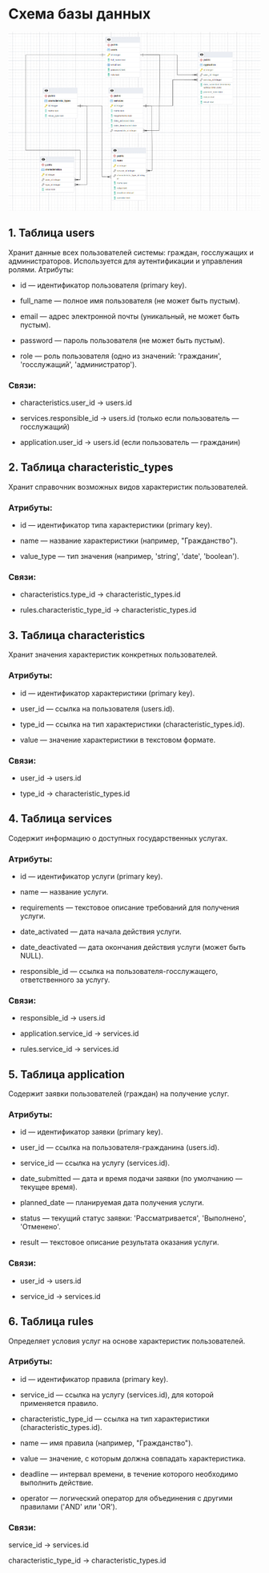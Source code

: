# Схема базы данных
![](https://github.com/Marina200426/PIS-Belonogov-Chelokhsaeva/blob/main/Схема%20базы%20данных/Схема.png)


## 1. Таблица users
Хранит данные всех пользователей системы: граждан, госслужащих и администраторов. Используется для аутентификации и управления ролями.
Атрибуты:

- id — идентификатор пользователя (primary key).

- full_name — полное имя пользователя (не может быть пустым).

- email — адрес электронной почты (уникальный, не может быть пустым).

- password — пароль пользователя (не может быть пустым).

- role — роль пользователя (одно из значений: 'гражданин', 'госслужащий', 'администратор').

### Связи:

- characteristics.user_id → users.id

- services.responsible_id → users.id (только если пользователь — госслужащий)

- application.user_id → users.id (если пользователь — гражданин)


## 2. Таблица characteristic_types
Хранит справочник возможных видов характеристик пользователей.
### Атрибуты:

- id — идентификатор типа характеристики (primary key).

- name — название характеристики (например, "Гражданство").

- value_type — тип значения (например, 'string', 'date', 'boolean').

### Связи:

- characteristics.type_id → characteristic_types.id

- rules.characteristic_type_id → characteristic_types.id

## 3. Таблица characteristics
Хранит значения характеристик конкретных пользователей.
### Атрибуты:

- id — идентификатор характеристики (primary key).

- user_id — ссылка на пользователя (users.id).

- type_id — ссылка на тип характеристики (characteristic_types.id).

- value — значение характеристики в текстовом формате.

### Связи:

- user_id → users.id 

- type_id → characteristic_types.id

## 4. Таблица services
Содержит информацию о доступных государственных услугах.
### Атрибуты:

- id — идентификатор услуги (primary key).

- name — название услуги.

- requirements — текстовое описание требований для получения услуги.

- date_activated — дата начала действия услуги.

- date_deactivated — дата окончания действия услуги (может быть NULL).

- responsible_id — ссылка на пользователя-госслужащего, ответственного за услугу.

### Связи:

- responsible_id → users.id

- application.service_id → services.id

- rules.service_id → services.id

## 5. Таблица application
Содержит заявки пользователей (граждан) на получение услуг.
### Атрибуты:

- id — идентификатор заявки (primary key).

- user_id — ссылка на пользователя-гражданина (users.id).

- service_id — ссылка на услугу (services.id).

- date_submitted — дата и время подачи заявки (по умолчанию — текущее время).

- planned_date — планируемая дата получения услуги.

- status — текущий статус заявки: 'Рассматривается', 'Выполнено', 'Отменено'.

- result — текстовое описание результата оказания услуги.

### Связи:

- user_id → users.id 

- service_id → services.id

## 6. Таблица rules
Определяет условия  услуг на основе характеристик пользователей.
### Атрибуты:

- id — идентификатор правила (primary key).

- service_id — ссылка на услугу (services.id), для которой применяется правило.

- characteristic_type_id — ссылка на тип характеристики (characteristic_types.id).

- name — имя правила (например, "Гражданство").

- value — значение, с которым должна совпадать характеристика.

- deadline — интервал времени, в течение которого необходимо выполнить действие.

- operator — логический оператор для объединения с другими правилами ('AND' или 'OR').

### Связи:

service_id → services.id 

characteristic_type_id → characteristic_types.id